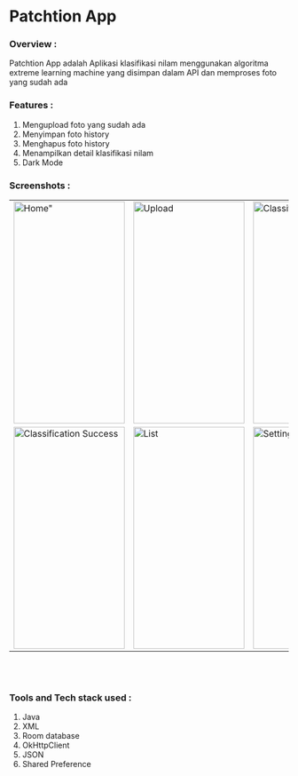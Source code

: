 # Patchtion App

### Overview :
Patchtion App adalah Aplikasi klasifikasi nilam menggunakan algoritma extreme learning machine yang disimpan dalam API dan memproses foto yang sudah ada

### Features :
1. Mengupload foto yang sudah ada
2. Menyimpan foto history 
3. Menghapus foto history 
4. Menampilkan detail klasifikasi nilam
5. Dark Mode

### Screenshots : 

 <table align="center">
  <tr>
    <td><img src="https://user-images.githubusercontent.com/49097275/255654773-e42ba04e-6e42-431d-b5a2-5804c48737c2.jpg" alt=Home" style="width:200px;height:400px;"></td>
    <td><img src="https://user-images.githubusercontent.com/49097275/255654859-36897e8f-c06b-4366-9c8c-4567a3eba138.jpg" alt="Upload" style="width:200px;height:400px;"></td>
    <td><img src="https://user-images.githubusercontent.com/49097275/255654817-fae5b2d5-2ea8-4da5-8680-fc58deadcf14.jpg" alt="Classification Failed" style="width:200px;height:400px;"></td>
  </tr>
  
  <tr>
    <td><img src="https://user-images.githubusercontent.com/49097275/255654962-4902645b-77c0-4050-9d1e-9a8d28060124.jpg" alt="Classification Success" style="width:200px;height:400px;"></td>
    <td><img src="https://user-images.githubusercontent.com/49097275/255654937-a712d893-46c0-4232-928e-49d6cde4a3c3.jpg" alt="List" style="width:200px;height:400px;"></td>
    <td><img src="https://user-images.githubusercontent.com/49097275/255654916-55fb0f42-95b9-401a-b7f9-7114df98fae3.png" alt="Setting" style="width:200px;height:400px;"></td>
  </tr>
   
</table><br><br>

### Tools and Tech stack used : 
1. Java
2. XML
3. Room database 
6. OkHttpClient 
7. JSON
8. Shared Preference
